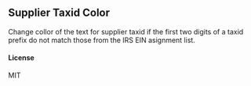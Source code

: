 ## Supplier Taxid Color

Change collor of the text for supplier taxid if the first two digits of a taxid prefix do not match those from the IRS EIN asignment list.

#### License

MIT